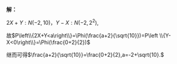 **解：** 

$2X+Y: N(-2,10)，Y-X: N(-2,2^2),$ 

故$P\left\\{2X+Y<a\right\\}=\Phi(\frac{a+2}{\sqrt{10}})=P\left \\{Y-X<0\right\\}=\Phi(\frac{0+2}{2})$ 

继而可得$\frac{a+2}{\sqrt{10}}=\frac{0+2}{2},a=-2+\sqrt{10}.$
